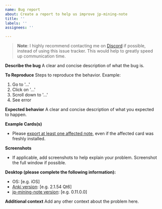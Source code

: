 ```yaml
---
name: Bug report
about: Create a report to help us improve jp-mining-note
title: ''
labels: ''
assignees: ''

---
```


> **Note**:
> I highly recommend contacting me on [Discord](https://aquafina-water-bottle.github.io/jp-mining-note/faq/#discord-contact-info) if possible, instead of using this issue tracker. This would help to greatly speed up communication time.

**Describe the bug**
A clear and concise description of what the bug is.

**To Reproduce**
Steps to reproduce the behavior. Example:
1. Go to '...'
2. Click on '...'
3. Scroll down to '...'
4. See error

**Expected behavior**
A clear and concise description of what you expected to happen.

**Example Cards(s)**
- Please [export at least one affected note](https://aquafina-water-bottle.github.io/jp-mining-note/faq/#how-do-i-export-notes), even if the affected card was freshly installed.

**Screenshots**
- If applicable, add screenshots to help explain your problem. Screenshot the full window if possible.

**Desktop (please complete the following information):**
 - OS: [e.g. iOS]
 - [Anki version](https://aquafina-water-bottle.github.io/jp-mining-note/faq/#how-do-i-see-the-version-of-anki): [e.g. 2.1.54 Qt6]
 - [jp-mining-note version](https://aquafina-water-bottle.github.io/jp-mining-note/faq/#how-do-i-see-the-version-of-jp-mining-note): [e.g. 0.11.0.0]

**Additional context**
Add any other context about the problem here.
